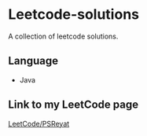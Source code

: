 # Leetcode-solutions
A collection of leetcode solutions.
## Language
- Java
## Link to my LeetCode page
[LeetCode/PSReyat](https://leetcode.com/PSReyat/)
